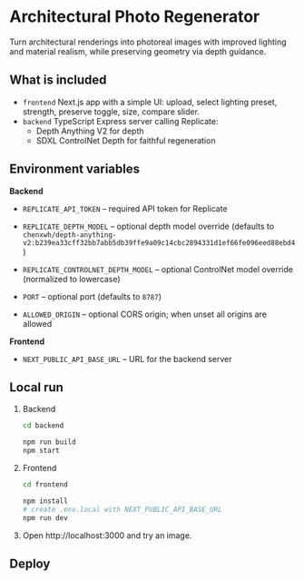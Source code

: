 # Architectural Photo Regenerator

Turn architectural renderings into photoreal images with improved lighting and material realism, while preserving geometry via depth guidance.

## What is included

- `frontend` Next.js app with a simple UI: upload, select lighting preset, strength, preserve toggle, size, compare slider.
- `backend` TypeScript Express server calling Replicate:
  - Depth Anything V2 for depth
  - SDXL ControlNet Depth for faithful regeneration

## Environment variables


**Backend**

- `REPLICATE_API_TOKEN` – required API token for Replicate
- `REPLICATE_DEPTH_MODEL` – optional depth model override (defaults to `chenxwh/depth-anything-v2:b239ea33cff32bb7abb5db39ffe9a09c14cbc2894331d1ef66fe096eed88ebd4`)

- `REPLICATE_CONTROLNET_DEPTH_MODEL` – optional ControlNet model override
  (normalized to lowercase)
- `PORT` – optional port (defaults to `8787`)
- `ALLOWED_ORIGIN` – optional CORS origin; when unset all origins are allowed


**Frontend**

- `NEXT_PUBLIC_API_BASE_URL` – URL for the backend server

## Local run

1. Backend
   ```bash
   cd backend

   npm run build
   npm start
   ```

2. Frontend
   ```bash
   cd frontend

   npm install
   # create .env.local with NEXT_PUBLIC_API_BASE_URL
   npm run dev
   ```

3. Open http://localhost:3000 and try an image.

## Deploy

